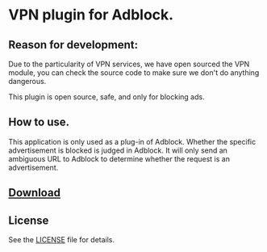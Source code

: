 # VPN plugin for Adblock.

## Reason for development:
Due to the particularity of VPN services, we have open sourced the VPN module, you can check the source code to make sure we don't do anything dangerous.

This plugin is open source, safe, and only for blocking ads.

## How to use.
This application is only used as a plug-in of Adblock. Whether the specific advertisement is blocked is judged in Adblock. It will only send an ambiguous URL to Adblock to determine whether the request is an advertisement.

## [Download](https://github.com/kai990/AdblockPlugin/releases/download/v0.2/app-release.apk)

## License
See the [LICENSE](https://github.com/kai990/AdblockPlugin/blob/master/LICENSE.md) file for details.
